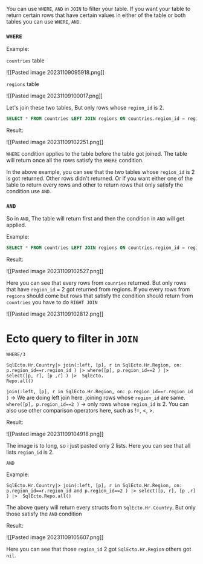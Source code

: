 You can use `WHERE`, `AND` in `JOIN` to filter your table. If you want your table to return certain rows that have certain values in either of the table or both tables you can use `WHERE`, `AND`. 

### `WHERE`

Example:

`countries` table

![[Pasted image 20231109095918.png]]

`regions` table

![[Pasted image 20231109100017.png]]

Let's join these two tables, But only rows whose `region_id` is 2.

``` SQL
SELECT * FROM countries LEFT JOIN regions ON countries.region_id = regions.region_id WHERE countries.region_id = 2;
```


Result:

![[Pasted image 20231109102251.png]]

`WHERE` condition applies to the table before the table got joined. The table will return once all the rows satisfy the `WHERE` condition. 

In the above example, you can see that the two tables whose `region_id` is 2 is got returned. Other rows didn't returned. Or if you want either one of the table to return every rows and other to return rows that only satisfy the condition use `AND`.      

### `AND`

So in `AND`, The table will return first and then the condition in `AND` will get applied.

Example:

``` SQL
SELECT * FROM countries LEFT JOIN regions ON countries.region_id = regions.region_id AND countries.region_id = 2;
```

Result:

![[Pasted image 20231109102527.png]]

Here you can see that every rows from `counries` returned. But only rows that have `region_id` = 2 got returned from regions. If you every rows from `regions` should come but rows that satisfy the condition should return from `countries` you have to do `RIGHT JOIN`

![[Pasted image 20231109102812.png]]


# Ecto query to filter in `JOIN`

`WHERE/3`

``` Ecto
SqlEcto.Hr.Country|> join(:left, [p], r in SqlEcto.Hr.Region, on: p.region_id==r.region_id ) |> where([p], p.region_id==2 ) |> select([p, r], [p ,r] ) |>  SqlEcto.
Repo.all()
```

`join(:left, [p], r in SqlEcto.Hr.Region, on: p.region_id==r.region_id )` -> We are doing left join here. joining rows whose `region_id` are same.   
`where([p], p.region_id==2 )` -> only rows whose `region_id` is 2. You can also use other comparison operators here, such as !=, <, >. 

Result:

![[Pasted image 20231109104918.png]]

The image is to long, so i just pasted only 2 lists. Here you can see that all lists `region_id` is 2.


`AND`

Example:

``` Ecto
SqlEcto.Hr.Country|> join(:left, [p], r in SqlEcto.Hr.Region, on: p.region_id==r.region_id and p.region_id==2 ) |> select([p, r], [p ,r] ) |>  SqlEcto.Repo.all()  
```

The above query will return every structs from `SqlEcto.Hr.Country`. But only those satisfy the `AND` condition

Result:

![[Pasted image 20231109105607.png]]

Here you can see that those `region_id` 2 got `SqlEcto.Hr.Region` others got `nil`.


